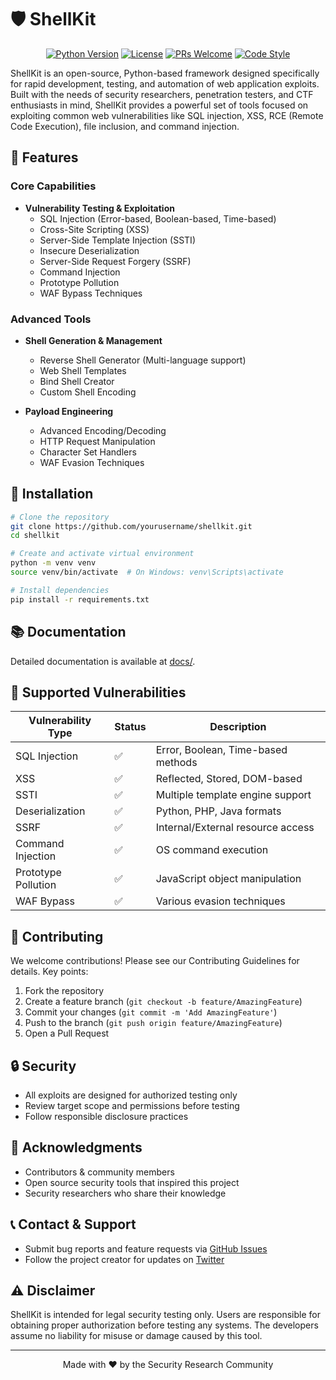 # 🛡️ ShellKit

<div align="center">

[![Python Version](https://img.shields.io/badge/python-3.12-blue.svg)](https://www.python.org/downloads/)
[![License](https://img.shields.io/badge/license-MIT-green.svg)](LICENSE.md)
[![PRs Welcome](https://img.shields.io/badge/PRs-welcome-brightgreen.svg)](CONTRIBUTING.md)
[![Code Style](https://img.shields.io/badge/code%20style-black-000000.svg)](https://github.com/psf/black)

</div>

ShellKit is an open-source, Python-based framework designed specifically for rapid development, testing, and automation of web application exploits. Built with the needs of security researchers, penetration testers, and CTF enthusiasts in mind, ShellKit provides a powerful set of tools focused on exploiting common web vulnerabilities like SQL injection, XSS, RCE (Remote Code Execution), file inclusion, and command injection.

## 🚀 Features

### Core Capabilities
* **Vulnerability Testing & Exploitation**
  - SQL Injection (Error-based, Boolean-based, Time-based)
  - Cross-Site Scripting (XSS)
  - Server-Side Template Injection (SSTI)
  - Insecure Deserialization
  - Server-Side Request Forgery (SSRF)
  - Command Injection
  - Prototype Pollution
  - WAF Bypass Techniques

### Advanced Tools
* **Shell Generation & Management**
  - Reverse Shell Generator (Multi-language support)
  - Web Shell Templates
  - Bind Shell Creator
  - Custom Shell Encoding

* **Payload Engineering**
  - Advanced Encoding/Decoding
  - HTTP Request Manipulation
  - Character Set Handlers
  - WAF Evasion Techniques

## 🔧 Installation

```bash
# Clone the repository
git clone https://github.com/yourusername/shellkit.git
cd shellkit

# Create and activate virtual environment
python -m venv venv
source venv/bin/activate  # On Windows: venv\Scripts\activate

# Install dependencies
pip install -r requirements.txt

```

## 📚 Documentation

Detailed documentation is available at [docs/](docs/).

## 🔬 Supported Vulnerabilities

| Vulnerability Type | Status | Description |
|-------------------|---------|-------------|
| SQL Injection | ✅ | Error, Boolean, Time-based methods |
| XSS | ✅ | Reflected, Stored, DOM-based |
| SSTI | ✅ | Multiple template engine support |
| Deserialization | ✅ | Python, PHP, Java formats |
| SSRF | ✅ | Internal/External resource access |
| Command Injection | ✅ | OS command execution |
| Prototype Pollution | ✅ | JavaScript object manipulation |
| WAF Bypass | ✅ | Various evasion techniques |

## 🤝 Contributing

We welcome contributions! Please see our Contributing Guidelines for details. Key points:

1. Fork the repository
2. Create a feature branch (`git checkout -b feature/AmazingFeature`)
3. Commit your changes (`git commit -m 'Add AmazingFeature'`)
4. Push to the branch (`git push origin feature/AmazingFeature`)
5. Open a Pull Request

## 🔒 Security

- All exploits are designed for authorized testing only
- Review target scope and permissions before testing
- Follow responsible disclosure practices

## 🙏 Acknowledgments

- Contributors & community members
- Open source security tools that inspired this project
- Security researchers who share their knowledge

## 📞 Contact & Support

- Submit bug reports and feature requests via [GitHub Issues](https://github.com/AleksaZatezalo/shellkit/issues)
- Follow the project creator for updates on [Twitter](https://twitter.com/ZatezaloAleksa)

## ⚠️ Disclaimer

ShellKit is intended for legal security testing only. Users are responsible for obtaining proper authorization before testing any systems. The developers assume no liability for misuse or damage caused by this tool.

---

<div align="center">
Made with ❤️ by the Security Research Community
</div>